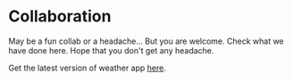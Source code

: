 # Collaboration
May be a fun collab or a headache...
But you are welcome. Check what we have done here. Hope that you don't get any headache.

Get the latest version of weather app [here](https://github.com/AritrM/Collaboration/releases/tag/weather).
